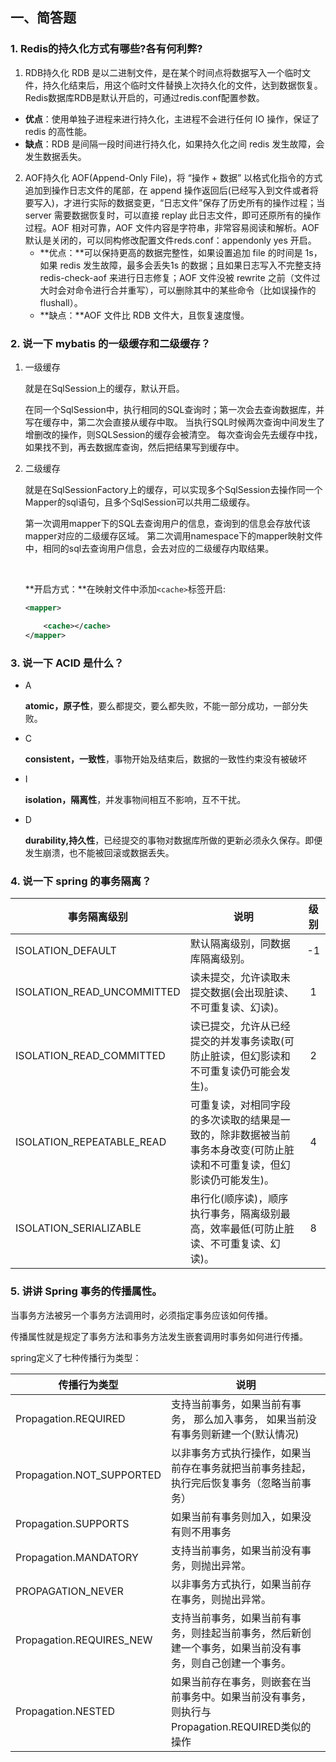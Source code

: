 ## 一、简答题

### 1. Redis的持久化方式有哪些?各有何利弊?

1. RDB持久化
  RDB 是以二进制文件，是在某个时间点将数据写入一个临时文件，持久化结束后，用这个临时文件替换上次持久化的文件，达到数据恢复。Redis数据库RDB是默认开启的，可通过redis.conf配置参数。
  - **优点**：使用单独子进程来进行持久化，主进程不会进行任何 IO 操作，保证了 redis 的高性能。
  - **缺点**：RDB 是间隔一段时间进行持久化，如果持久化之间 redis 发生故障，会发生数据丢失。
2. AOF持久化
   AOF(Append-Only File)，将 “操作 + 数据” 以格式化指令的方式追加到操作日志文件的尾部，在 append 操作返回后(已经写入到文件或者将要写入)，才进行实际的数据变更，“日志文件”保存了历史所有的操作过程；当 server 需要数据恢复时，可以直接 replay 此日志文件，即可还原所有的操作过程。AOF 相对可靠，AOF 文件内容是字符串，非常容易阅读和解析。AOF 默认是关闭的，可以同构修改配置文件reds.conf：appendonly yes 开启。
   - **优点：**可以保持更高的数据完整性，如果设置追加 file 的时间是 1s，如果 redis 发生故障，最多会丢失1s 的数据；且如果日志写入不完整支持 redis-check-aof 来进行日志修复；AOF 文件没被 rewrite 之前（文件过大时会对命令进行合并重写），可以删除其中的某些命令（比如误操作的 flushall）。
   - **缺点：**AOF 文件比 RDB 文件大，且恢复速度慢。

### 2. 说一下 mybatis 的一级缓存和二级缓存？

1. 一级缓存

   就是在SqlSession上的缓存，默认开启。

   在同一个SqlSession中，执行相同的SQL查询时；第一次会去查询数据库，并写在缓存中，第二次会直接从缓存中取。 当执行SQL时候两次查询中间发生了增删改的操作，则SQLSession的缓存会被清空。 每次查询会先去缓存中找，如果找不到，再去数据库查询，然后把结果写到缓存中。

2. 二级缓存

   就是在SqlSessionFactory上的缓存，可以实现多个SqlSession去操作同一个Mapper的sql语句，且多个SqlSession可以共用二级缓存。

   第一次调用mapper下的SQL去查询用户的信息，查询到的信息会存放代该mapper对应的二级缓存区域。 第二次调用namespace下的mapper映射文件中，相同的sql去查询用户信息，会去对应的二级缓存内取结果。

   ​

   **开启方式：**在映射文件中添加`<cache>`标签开启:

   ```xml
   <mapper>

       <cache></cache>
   </mapper>
   ```

### 3. 说一下 ACID 是什么？

- A

  **atomic，原子性**，要么都提交，要么都失败，不能一部分成功，一部分失败。

- C

  **consistent，一致性**，事物开始及结束后，数据的一致性约束没有被破坏

- I

  **isolation，隔离性**，并发事物间相互不影响，互不干扰。

- D

  **durability,持久性**，已经提交的事物对数据库所做的更新必须永久保存。即便发生崩溃，也不能被回滚或数据丢失。

### 4. 说一下 spring 的事务隔离？

| 事务隔离级别               | 说明                                                         | 级别 |
| -------------------------- | ------------------------------------------------------------ | :--: |
| ISOLATION_DEFAULT          | 默认隔离级别，同数据库隔离级别。                             |  -1  |
| ISOLATION_READ_UNCOMMITTED | 读未提交，允许读取未提交数据(会出现脏读、不可重复读、幻读)。 |  1   |
| ISOLATION_READ_COMMITTED   | 读已提交，允许从已经提交的并发事务读取(可防止脏读，但幻影读和不可重复读仍可能会发生)。 |  2   |
| ISOLATION_REPEATABLE_READ  | 可重复读，对相同字段的多次读取的结果是一致的，除非数据被当前事务本身改变(可防止脏读和不可重复读，但幻影读仍可能发生)。 |  4   |
| ISOLATION_SERIALIZABLE     | 串行化(顺序读)，顺序执行事务，隔离级别最高，效率最低(可防止脏读、不可重复读、幻读)。 |  8   |

### 5. 讲讲 Spring 事务的传播属性。

当事务方法被另一个事务方法调用时，必须指定事务应该如何传播。

传播属性就是规定了事务方法和事务方法发生嵌套调用时事务如何进行传播。

spring定义了七种传播行为类型：

| 传播行为类型              | 说明                                                         |
| ------------------------- | ------------------------------------------------------------ |
| Propagation.REQUIRED      | 支持当前事务，如果当前有事务， 那么加入事务， 如果当前没有事务则新建一个(默认情况) |
| Propagation.NOT_SUPPORTED | 以非事务方式执行操作，如果当前存在事务就把当前事务挂起，执行完后恢复事务（忽略当前事务） |
| Propagation.SUPPORTS      | 如果当前有事务则加入，如果没有则不用事务                     |
| Propagation.MANDATORY     | 支持当前事务，如果当前没有事务，则抛出异常。                 |
| PROPAGATION_NEVER         | 以非事务方式执行，如果当前存在事务，则抛出异常。             |
| Propagation.REQUIRES_NEW  | 支持当前事务，如果当前有事务，则挂起当前事务，然后新创建一个事务，如果当前没有事务，则自己创建一个事务。 |
| Propagation.NESTED        | 如果当前存在事务，则嵌套在当前事务中。如果当前没有事务，则执行与Propagation.REQUIRED类似的操作 |

